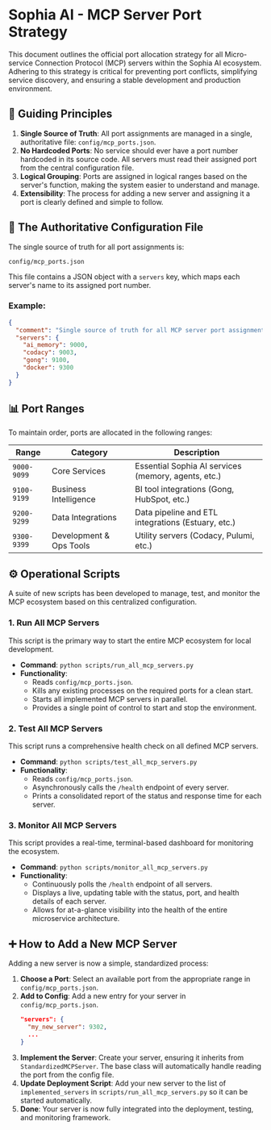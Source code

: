 # Sophia AI - MCP Server Port Strategy

This document outlines the official port allocation strategy for all Micro-service Connection Protocol (MCP) servers within the Sophia AI ecosystem. Adhering to this strategy is critical for preventing port conflicts, simplifying service discovery, and ensuring a stable development and production environment.

## 🎯 Guiding Principles

1.  **Single Source of Truth**: All port assignments are managed in a single, authoritative file: `config/mcp_ports.json`.
2.  **No Hardcoded Ports**: No service should ever have a port number hardcoded in its source code. All servers must read their assigned port from the central configuration file.
3.  **Logical Grouping**: Ports are assigned in logical ranges based on the server's function, making the system easier to understand and manage.
4.  **Extensibility**: The process for adding a new server and assigning it a port is clearly defined and simple to follow.

## 📂 The Authoritative Configuration File

The single source of truth for all port assignments is:

`config/mcp_ports.json`

This file contains a JSON object with a `servers` key, which maps each server's name to its assigned port number.

### Example:
```json
{
  "comment": "Single source of truth for all MCP server port assignments.",
  "servers": {
    "ai_memory": 9000,
    "codacy": 9003,
    "gong": 9100,
    "docker": 9300
  }
}
```

## 📊 Port Ranges

To maintain order, ports are allocated in the following ranges:

| Range         | Category                  | Description                                      |
|---------------|---------------------------|--------------------------------------------------|
| `9000-9099`   | Core Services             | Essential Sophia AI services (memory, agents, etc.) |
| `9100-9199`   | Business Intelligence     | BI tool integrations (Gong, HubSpot, etc.)       |
| `9200-9299`   | Data Integrations         | Data pipeline and ETL integrations (Estuary, etc.)|
| `9300-9399`   | Development & Ops Tools   | Utility servers (Codacy, Pulumi, etc.)           |

## ⚙️ Operational Scripts

A suite of new scripts has been developed to manage, test, and monitor the MCP ecosystem based on this centralized configuration.

### 1. **Run All MCP Servers**

This script is the primary way to start the entire MCP ecosystem for local development.

- **Command**: `python scripts/run_all_mcp_servers.py`
- **Functionality**:
    - Reads `config/mcp_ports.json`.
    - Kills any existing processes on the required ports for a clean start.
    - Starts all implemented MCP servers in parallel.
    - Provides a single point of control to start and stop the environment.

### 2. **Test All MCP Servers**

This script runs a comprehensive health check on all defined MCP servers.

- **Command**: `python scripts/test_all_mcp_servers.py`
- **Functionality**:
    - Reads `config/mcp_ports.json`.
    - Asynchronously calls the `/health` endpoint of every server.
    - Prints a consolidated report of the status and response time for each server.

### 3. **Monitor All MCP Servers**

This script provides a real-time, terminal-based dashboard for monitoring the ecosystem.

- **Command**: `python scripts/monitor_all_mcp_servers.py`
- **Functionality**:
    - Continuously polls the `/health` endpoint of all servers.
    - Displays a live, updating table with the status, port, and health details of each server.
    - Allows for at-a-glance visibility into the health of the entire microservice architecture.

## ➕ How to Add a New MCP Server

Adding a new server is now a simple, standardized process:

1.  **Choose a Port**: Select an available port from the appropriate range in `config/mcp_ports.json`.
2.  **Add to Config**: Add a new entry for your server in `config/mcp_ports.json`.
    ```json
    "servers": {
      "my_new_server": 9302,
      ...
    }
    ```
3.  **Implement the Server**: Create your server, ensuring it inherits from `StandardizedMCPServer`. The base class will automatically handle reading the port from the config file.
4.  **Update Deployment Script**: Add your new server to the list of `implemented_servers` in `scripts/run_all_mcp_servers.py` so it can be started automatically.
5.  **Done**: Your server is now fully integrated into the deployment, testing, and monitoring framework.
